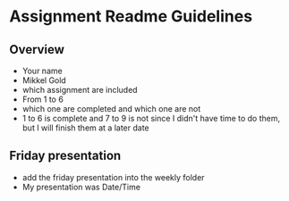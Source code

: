 # Assignment Readme Guidelines

## Overview

- Your name 
- Mikkel Gold
- which assignment are included
- From 1 to 6
- which one are completed and which one are not
- 1 to 6 is complete and 7 to 9 is not since I didn't have time to do them, but I will finish them at a later date

## Friday presentation
- add the friday presentation into the weekly folder
- My presentation was Date/Time
